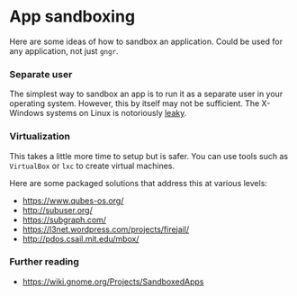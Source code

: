 # App sandboxing

Here are some ideas of how to sandbox an application. Could be used for any application, not just `gngr`.

### Separate user
The simplest way to sandbox an app is to run it as a separate user in your operating system. However, this by itself may not be sufficient. The X-Windows systems on Linux is notoriously [leaky](http://theinvisiblethings.blogspot.in/2011/04/linux-security-circus-on-gui-isolation.html).

### Virtualization
This takes a little more time to setup but is safer. You can use tools such as `VirtualBox` or `lxc` to create virtual machines.

Here are some packaged solutions that address this at various levels:
* https://www.qubes-os.org/
* http://subuser.org/
* https://subgraph.com/
* https://l3net.wordpress.com/projects/firejail/
* http://pdos.csail.mit.edu/mbox/

### Further reading
* https://wiki.gnome.org/Projects/SandboxedApps